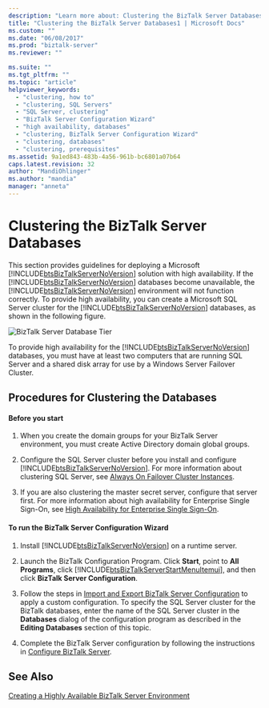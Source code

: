 ```yaml
---
description: "Learn more about: Clustering the BizTalk Server Databases"
title: "Clustering the BizTalk Server Databases1 | Microsoft Docs"
ms.custom: ""
ms.date: "06/08/2017"
ms.prod: "biztalk-server"
ms.reviewer: ""

ms.suite: ""
ms.tgt_pltfrm: ""
ms.topic: "article"
helpviewer_keywords: 
  - "clustering, how to"
  - "clustering, SQL Servers"
  - "SQL Server, clustering"
  - "BizTalk Server Configuration Wizard"
  - "high availability, databases"
  - "clustering, BizTalk Server Configuration Wizard"
  - "clustering, databases"
  - "clustering, prerequisites"
ms.assetid: 9a1ed843-483b-4a56-961b-bc6801a07b64
caps.latest.revision: 32
author: "MandiOhlinger"
ms.author: "mandia"
manager: "anneta"
---
```

# Clustering the BizTalk Server Databases
This section provides guidelines for deploying a Microsoft [!INCLUDE[btsBizTalkServerNoVersion](../includes/btsbiztalkservernoversion-md.md)] solution with high availability. If the [!INCLUDE[btsBizTalkServerNoVersion](../includes/btsbiztalkservernoversion-md.md)] databases become unavailable, the [!INCLUDE[btsBizTalkServerNoVersion](../includes/btsbiztalkservernoversion-md.md)] environment will not function correctly. To provide high availability, you can create a Microsoft SQL Server cluster for the [!INCLUDE[btsBizTalkServerNoVersion](../includes/btsbiztalkservernoversion-md.md)] databases, as shown in the following figure.  
  
 ![BizTalk Server Database Tier](../core/media/tdi-highava-sqlcluster.gif "TDI_HighAva_SQLCluster")  
  
 To provide high availability for the [!INCLUDE[btsBizTalkServerNoVersion](../includes/btsbiztalkservernoversion-md.md)] databases, you must have at least two computers that are running SQL Server and a shared disk array for use by a  Windows Server Failover Cluster.  
  
## Procedures for Clustering the Databases  
  
#### Before you start  
  
1. When you create the domain groups for your BizTalk Server environment, you must create Active Directory domain global groups.  
  
2. Configure the SQL Server cluster before you install and configure [!INCLUDE[btsBizTalkServerNoVersion](../includes/btsbiztalkservernoversion-md.md)]. For more information about clustering SQL Server, see [Always On Failover Cluster Instances](https://technet.microsoft.com/library/ms189134.aspx).  
  
3. If you are also clustering the master secret server, configure that server first. For more information about high availability for Enterprise Single Sign-On, see [High Availability for Enterprise Single Sign-On](../core/high-availability-for-enterprise-single-sign-on.md).  
  
#### To run the BizTalk Server Configuration Wizard  
  
1. Install [!INCLUDE[btsBizTalkServerNoVersion](../includes/btsbiztalkservernoversion-md.md)] on a runtime server.  
  
2. Launch the BizTalk Configuration Program. Click **Start**, point to **All Programs**, click [!INCLUDE[btsBizTalkServerStartMenuItemui](../includes/btsbiztalkserverstartmenuitemui-md.md)], and then click **BizTalk Server Configuration**.  
  
3. Follow the steps in [Import and Export BizTalk Server Configuration](../install-and-config-guides/import-and-export-biztalk-server-configuration.md) to apply a custom configuration. To specify the SQL Server cluster for the BizTalk databases, enter the name of the SQL Server cluster in the **Databases** dialog of the configuration program as described in the **Editing Databases** section of this topic.  
  
4. Complete the BizTalk Server configuration by following the instructions in [Configure BizTalk Server](../install-and-config-guides/configure-biztalk-server.md).  
  
## See Also  
 [Creating a Highly Available BizTalk Server Environment](../core/creating-a-highly-available-biztalk-server-environment.md)
